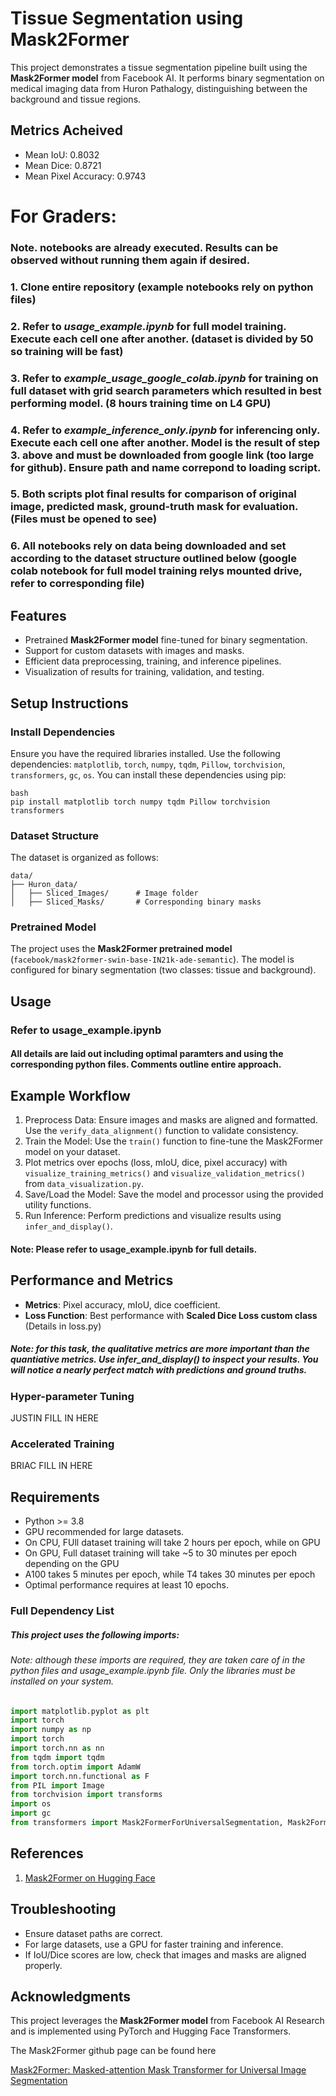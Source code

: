 # Tissue Segmentation using Mask2Former

This project demonstrates a tissue segmentation pipeline built using the **Mask2Former model** from Facebook AI. It performs binary segmentation on medical imaging data from Huron Pathalogy, distinguishing between the background and tissue regions.

## Metrics Acheived

- Mean IoU: 0.8032
- Mean Dice: 0.8721
- Mean Pixel Accuracy: 0.9743
  
# For Graders:



### Note. notebooks are already executed. Results can be observed without running them again if desired.

### 1. Clone entire repository (example notebooks rely on python files)

### 2. Refer to *usage_example.ipynb* for full model training. Execute each cell one after another. (dataset is divided by 50 so training will be fast)

### 3. Refer to *example_usage_google_colab.ipynb* for training on full dataset with grid search parameters which resulted in best performing model. (8 hours training time on L4 GPU)

### 4. Refer to *example_inference_only.ipynb* for inferencing only.  Execute each cell one after another. Model is the result of step 3. above and must be downloaded from google link (too large for github). Ensure path and name correpond to loading script.

### 5. Both scripts plot final results for comparison of original image, predicted mask, ground-truth mask for evaluation.(Files must be opened to see)

### 6. All notebooks rely on data being downloaded and set according to the dataset structure outlined below (google colab notebook for full model training relys mounted drive, refer to corresponding file)



## Features

- Pretrained **Mask2Former model** fine-tuned for binary segmentation.
- Support for custom datasets with images and masks.
- Efficient data preprocessing, training, and inference pipelines.
- Visualization of results for training, validation, and testing.

## Setup Instructions

### Install Dependencies

Ensure you have the required libraries installed. Use the following dependencies: `matplotlib`, `torch`, `numpy`, `tqdm`, `Pillow`, `torchvision`, `transformers`, `gc`, `os`. You can install these dependencies using pip:

```
bash
pip install matplotlib torch numpy tqdm Pillow torchvision transformers 
```

### Dataset Structure

The dataset is organized as follows:
```
data/
├── Huron_data/
│   ├── Sliced_Images/      # Image folder
│   ├── Sliced_Masks/       # Corresponding binary masks
```

### Pretrained Model

The project uses the **Mask2Former pretrained model** (`facebook/mask2former-swin-base-IN21k-ade-semantic`). The model is configured for binary segmentation (two classes: tissue and background).

## Usage

### Refer to usage_example.ipynb

#### All details are laid out including optimal paramters and using the corresponding python files. Comments outline entire approach.

## Example Workflow

1. Preprocess Data: Ensure images and masks are aligned and formatted. Use the `verify_data_alignment()` function to validate consistency.
2. Train the Model: Use the `train()` function to fine-tune the Mask2Former model on your dataset.
3. Plot metrics over epochs (loss, mIoU, dice, pixel accuracy) with `visualize_training_metrics()` and `visualize_validation_metrics()` from `data_visualization.py`.
4. Save/Load the Model: Save the model and processor using the provided utility functions.
5. Run Inference: Perform predictions and visualize results using `infer_and_display()`.

#### Note: Please refer to usage_example.ipynb for full details.

## Performance and Metrics

- **Metrics**: Pixel accuracy, mIoU, dice coefficient.
- **Loss Function**: Best performance with **Scaled Dice Loss custom class** (Details in loss.py)

##### Note: for this task, the qualitative metrics are more important than the quantiative metrics. Use infer_and_display() to inspect your results. You will notice a nearly perfect match with predictions and ground truths.


### Hyper-parameter Tuning

JUSTIN FILL IN HERE


### Accelerated Training 

BRIAC FILL IN HERE


## Requirements

- Python >= 3.8
- GPU recommended for large datasets.
- On CPU, FUll dataset training will take 2 hours per epoch, while on GPU
- On GPU, Full dataset training will take ~5 to 30 minutes per epoch depending on the GPU
- A100 takes 5 minutes per epoch, while T4 takes 30 minutes per epoch
- Optimal performance requires at least 10 epochs.

### Full Dependency List

##### This project uses the following imports:

###### Note: although these imports are required, they are taken care of in the python files and usage_example.ipynb file. Only the libraries must be installed on your system.

```python
import matplotlib.pyplot as plt
import torch
import numpy as np
import torch
import torch.nn as nn
from tqdm import tqdm
from torch.optim import AdamW
import torch.nn.functional as F
from PIL import Image
from torchvision import transforms
import os
import gc
from transformers import Mask2FormerForUniversalSegmentation, Mask2FormerImageProcessor
```
## References

1. [Mask2Former on Hugging Face](https://huggingface.co/facebook/mask2former)

## Troubleshooting

- Ensure dataset paths are correct.
- For large datasets, use a GPU for faster training and inference.
- If IoU/Dice scores are low, check that images and masks are aligned properly.

## Acknowledgments

This project leverages the **Mask2Former model** from Facebook AI Research and is implemented using PyTorch and Hugging Face Transformers.

The Mask2Former github page can be found here

[Mask2Former: Masked-attention Mask Transformer for Universal Image Segmentation](https://github.com/facebookresearch/Mask2Former)
